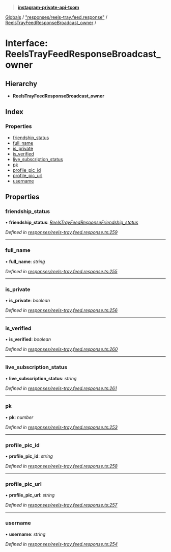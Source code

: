 > **[instagram-private-api-tcom](../README.md)**

[Globals](../README.md) / ["responses/reels-tray.feed.response"](../modules/_responses_reels_tray_feed_response_.md) / [ReelsTrayFeedResponseBroadcast_owner](_responses_reels_tray_feed_response_.reelstrayfeedresponsebroadcast_owner.md) /

# Interface: ReelsTrayFeedResponseBroadcast_owner

## Hierarchy

* **ReelsTrayFeedResponseBroadcast_owner**

## Index

### Properties

* [friendship_status](_responses_reels_tray_feed_response_.reelstrayfeedresponsebroadcast_owner.md#friendship_status)
* [full_name](_responses_reels_tray_feed_response_.reelstrayfeedresponsebroadcast_owner.md#full_name)
* [is_private](_responses_reels_tray_feed_response_.reelstrayfeedresponsebroadcast_owner.md#is_private)
* [is_verified](_responses_reels_tray_feed_response_.reelstrayfeedresponsebroadcast_owner.md#is_verified)
* [live_subscription_status](_responses_reels_tray_feed_response_.reelstrayfeedresponsebroadcast_owner.md#live_subscription_status)
* [pk](_responses_reels_tray_feed_response_.reelstrayfeedresponsebroadcast_owner.md#pk)
* [profile_pic_id](_responses_reels_tray_feed_response_.reelstrayfeedresponsebroadcast_owner.md#profile_pic_id)
* [profile_pic_url](_responses_reels_tray_feed_response_.reelstrayfeedresponsebroadcast_owner.md#profile_pic_url)
* [username](_responses_reels_tray_feed_response_.reelstrayfeedresponsebroadcast_owner.md#username)

## Properties

###  friendship_status

• **friendship_status**: *[ReelsTrayFeedResponseFriendship_status](_responses_reels_tray_feed_response_.reelstrayfeedresponsefriendship_status.md)*

*Defined in [responses/reels-tray.feed.response.ts:259](https://github.com/cuonglnhust/instagram-private-api-tcom/blob/3e16058/src/responses/reels-tray.feed.response.ts#L259)*

___

###  full_name

• **full_name**: *string*

*Defined in [responses/reels-tray.feed.response.ts:255](https://github.com/cuonglnhust/instagram-private-api-tcom/blob/3e16058/src/responses/reels-tray.feed.response.ts#L255)*

___

###  is_private

• **is_private**: *boolean*

*Defined in [responses/reels-tray.feed.response.ts:256](https://github.com/cuonglnhust/instagram-private-api-tcom/blob/3e16058/src/responses/reels-tray.feed.response.ts#L256)*

___

###  is_verified

• **is_verified**: *boolean*

*Defined in [responses/reels-tray.feed.response.ts:260](https://github.com/cuonglnhust/instagram-private-api-tcom/blob/3e16058/src/responses/reels-tray.feed.response.ts#L260)*

___

###  live_subscription_status

• **live_subscription_status**: *string*

*Defined in [responses/reels-tray.feed.response.ts:261](https://github.com/cuonglnhust/instagram-private-api-tcom/blob/3e16058/src/responses/reels-tray.feed.response.ts#L261)*

___

###  pk

• **pk**: *number*

*Defined in [responses/reels-tray.feed.response.ts:253](https://github.com/cuonglnhust/instagram-private-api-tcom/blob/3e16058/src/responses/reels-tray.feed.response.ts#L253)*

___

###  profile_pic_id

• **profile_pic_id**: *string*

*Defined in [responses/reels-tray.feed.response.ts:258](https://github.com/cuonglnhust/instagram-private-api-tcom/blob/3e16058/src/responses/reels-tray.feed.response.ts#L258)*

___

###  profile_pic_url

• **profile_pic_url**: *string*

*Defined in [responses/reels-tray.feed.response.ts:257](https://github.com/cuonglnhust/instagram-private-api-tcom/blob/3e16058/src/responses/reels-tray.feed.response.ts#L257)*

___

###  username

• **username**: *string*

*Defined in [responses/reels-tray.feed.response.ts:254](https://github.com/cuonglnhust/instagram-private-api-tcom/blob/3e16058/src/responses/reels-tray.feed.response.ts#L254)*